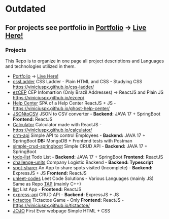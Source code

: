 # Outdated

## For projects see portfolio in [Portfolio](https://github.com/viniciuspx/viniport) -> [Live Here!](https://viniciuspx.netlify.app/)




### Projects

This Repo is to organize in one page all project descriptions and Languages and technologies utilized in them.

- [Portfolio](https://github.com/viniciuspx/viniport) -> [Live Here!](https://viniciuspx.netlify.app/)
- [cssLadder](https://github.com/viniciuspx/css-ladder) CSS Ladder - Plain HTML and CSS - Studying CSS https://viniciuspx.github.io/css-ladder/
- [ezCEP](https://github.com/viniciuspx/ezcep) CEP Infomartion (Only Brazil Addresses) -> ReactJS and Plain JS https://viniciuspx.github.io/ezcep/
- [Help Center](https://github.com/viniciuspx/ghost-help-center) SPA of a Help Center ReactJS + JS - https://viniciuspx.github.io/ghost-help-center/
- [JSONtoCSV](https://github.com/viniciuspx/json2csv) JSON to CSV converter - **Backend:** JAVA 17 + SpringBoot **Frontend:** ReactJS
- [Calculator](https://github.com/viniciuspx/calculator) Calculator made with ReactJS - https://viniciuspx.github.io/calculator/ 
- [crm-api](https://github.com/viniciuspx/crm-api) Simple API to control Employees - **Backend:** JAVA 17 + SpringBoot **DB:** MongoDB + Frontend tests with Postman
- [simple-crud-springboot](https://github.com/viniciuspx/simple-crud-springboot) Simple CRUD API - **Backend:** JAVA 17 + SpringBoot
- [todo-list](https://github.com/viniciuspx/todo-list) Todo List - **Backend:** JAVA 17 + SpringBoot **Frontend:** ReactJS
- [challenge-units](https://github.com/viniciuspx/challange-units) Company Logistic Backend - **Backend: Typescript**
- [spot-sharer](https://github.com/viniciuspx/spot-sharer) An App to share spots visited (Incomplete) - **Backend:** ExpressJS + JS **Frontend:** ReactJS
- [unleet-codes](https://github.com/viniciuspx/unleet-codes) Leet Code Solutions - Various Languages (mainly JS) Same as Repo [TAP](https://github.com/viniciuspx/TAP) (mainly C++)
- [list](https://github.com/viniciuspx/simple-list) List App - **Frontend:** ReactJS
- [express-api](https://github.com/viniciuspx/simple-express-api) CRUD API - **Backend:** ExpressJS + JS
- [tictactoe](https://github.com/viniciuspx/tictactoe) Tictactoe Game - Only **Frontend:** ReactJS - https://viniciuspx.github.io/tictactoe/
- [JOJO](https://github.com/viniciuspx/JojoPage) First Ever webpage Simple HTML + CSS
